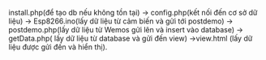 install.php(để tạo db nếu không tồn tại) -> config.php(kết nối đến cơ sở dữ liệu) -> Esp8266.ino(lấy dữ liệu từ cảm biến và gửi tới postdemo) -> postdemo.php(lấy dữ liệu từ Wemos gửi lên và insert vào database) -> getData.php( lấy dữ liệu từ database và gửi đến view) ->view.html (lấy dữ liệu được gửi đến và hiển thị).